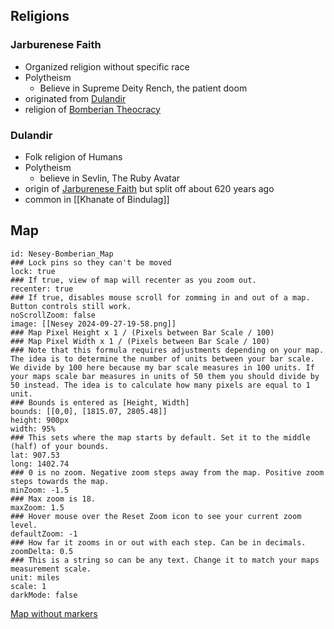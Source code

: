 
## Religions
### Jarburenese Faith
- Organized religion without specific race
- Polytheism
	- Believe in Supreme Deity Rench, the patient doom
- originated from [Dulandir](Nesey#Dulandir)
- religion of [Bomberian Theocracy](Bomberian)

### Dulandir
- Folk religion of Humans
- Polytheism
	- believe in Sevlin, The Ruby Avatar
- origin of [Jarburenese Faith](Nesey#Jarburenese%20Faith) but split off about 620 years ago
- common in [[Khanate of Bindulag]]

## Map

```leaflet  
id: Nesey-Bomberian_Map  
### Lock pins so they can't be moved  
lock: true  
### If true, view of map will recenter as you zoom out.  
recenter: true  
### If true, disables mouse scroll for zomming in and out of a map. Button controls still work.  
noScrollZoom: false  
image: [[Nesey 2024-09-27-19-58.png]]  
### Map Pixel Height x 1 / (Pixels between Bar Scale / 100)  
### Map Pixel Width x 1 / (Pixels between Bar Scale / 100)  
### Note that this formula requires adjustments depending on your map. The idea is to determine the number of units between your bar scale. We divide by 100 here because my bar scale measures in 100 units. If your maps scale bar measures in units of 50 them you should divide by 50 instead. The idea is to calculate how many pixels are equal to 1 unit.  
### Bounds is entered as [Height, Width]  
bounds: [[0,0], [1815.07, 2805.48]]  
height: 900px  
width: 95%  
### This sets where the map starts by default. Set it to the middle (half) of your bounds.  
lat: 907.53  
long: 1402.74  
### 0 is no zoom. Negative zoom steps away from the map. Positive zoom steps towards the map.  
minZoom: -1.5  
### Max zoom is 18.  
maxZoom: 1.5  
### Hover mouse over the Reset Zoom icon to see your current zoom level.  
defaultZoom: -1  
### How far it zooms in or out with each step. Can be in decimals.  
zoomDelta: 0.5  
### This is a string so can be any text. Change it to match your maps measurement scale.  
unit: miles  
scale: 1  
darkMode: false  
```


[Map without markers](Nesey%202024-09-27-19-58.png)
